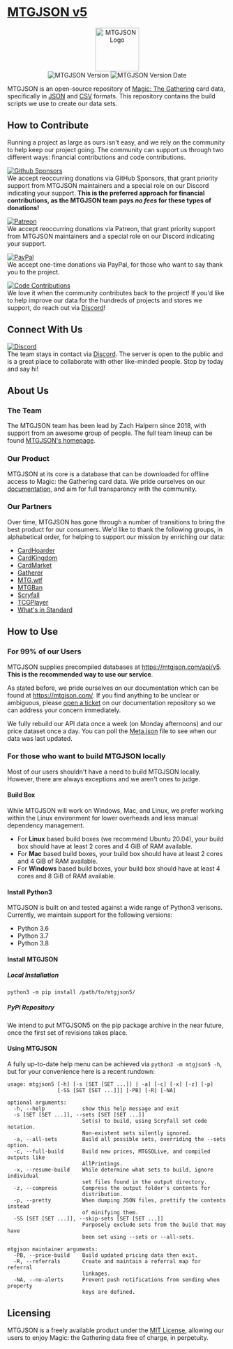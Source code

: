 # [MTGJSON v5](https://mtgjson.com/)
<div align="center"><img src="https://www.mtgjson.com/images/assets/logo-mtgjson-dark-blue.svg" height="100px" alt="MTGJSON Logo"/></div>

<div align="center"><img src="https://img.shields.io/badge/dynamic/json.svg?label=Version&url=https%3A%2F%2Fmtgjson.com%2Fapi%2Fv5%2FMeta.json&query=%24.data.version&colorB=blue" alt="MTGJSON Version"/> <img src="https://img.shields.io/badge/dynamic/json.svg?label=Release%20Date&url=https%3A%2F%2Fmtgjson.com%2Fapi%2Fv5%2FMeta.json&query=%24.data.date&colorB=blue" alt="MTGJSON Version Date"/></div>

MTGJSON is an open-source repository of [Magic: The Gathering](https://magic.wizards.com/) card data, specifically in [JSON](https://json.org/) and [CSV](https://en.wikipedia.org/wiki/Comma-separated_values) formats. This repository contains the build scripts we use to create our data sets.

## How to Contribute

Running a project as large as ours isn't easy, and we rely on the community to help keep our project going. The community can support us through two different ways: financial contributions and code contributions.

[![Github Sponsors](https://img.shields.io/static/v1.svg?label=GitHub%20Sponsors&message=Support%20MTGJSON&color=34d058&logo=github)](https://github.com/sponsors/ZeldaZach)  
We accept reoccurring donations via GitHub Sponsors, that grant priority support from MTGJSON maintainers and a special role on our Discord indicating your support.
**This is the preferred approach for financial contributions, as the MTGJSON team pays _no fees_ for these types of donations!**

[![Patreon](https://img.shields.io/static/v1.svg?label=Patreon&message=Support%20MTGJSON&color=f96854&logo=patreon)](https://patreon.com/mtgjson)  
We accept reoccurring donations via Patreon, that grant priority support from MTGJSON maintainers and a special role on our Discord indicating your support.  

[![PayPal](https://img.shields.io/static/v1.svg?label=PayPal&message=Support%20MTGJSON&color=009cde&logo=paypal)](https://paypal.me/zachhalpern)  
We accept one-time donations via PayPal, for those who want to say thank you to the project.

[![Code Contributions](https://img.shields.io/static/v1.svg?label=GitHub&message=Development&color=aaa&logo=github)](https://github.com/mtgjson)  
We love it when the community contributes back to the project! If you'd like to help improve our data for the hundreds of projects and stores we support, do reach out via [Discord](https://mtgjson.com/discord)!  

## Connect With Us  

[![Discord](https://img.shields.io/discord/224178957103136779?label=Discord&logo=discord&logoColor=white&color=7289da)](https://mtgjson.com/discord)  
The team stays in contact via [Discord](https://mtgjson.com/discord). The server is open to the public and is a great place to collaborate with other like-minded people. Stop by today and say hi!  

## About Us

### The Team  
The MTGJSON team has been lead by Zach Halpern since 2018, with support from an awesome group of people. The full team lineup can be found [MTGJSON's homepage](https://mtgjson.com/).  

### Our Product
MTGJSON at its core is a database that can be downloaded for offline access to Magic: the Gathering card data. We pride ourselves on our [documentation](https://mtgjson.com/data-models/), and aim for full transparency with the community.  

### Our Partners  
Over time, MTGJSON has gone through a number of transitions to bring the best product for our consumers. We'd like to thank the following groups, in alphabetical order, for helping to support our mission by enriching our data:  
- [CardHoarder](https://www.cardhoarder.com/?affiliate_id=mtgjson&utm_source=mtgjson&utm_campaign=affiliate&utm_medium=card)
- [CardKingdom](https://www.cardkingdom.com/?partner=mtgjson&utm_source=mtgjson&utm_medium=affiliate&utm_campaign=mtgjson)
- [CardMarket](https://www.cardmarket.com/en/Magic?utm_campaign=card_prices&utm_medium=text&utm_source=mtgjson)
- [Gatherer](https://gatherer.wizards.com)
- [MTG.wtf](https://mtg.wtf/)
- [MTGBan](https://www.mtgban.com/)
- [Scryfall](https://scryfall.com)
- [TCGPlayer](https://www.tcgplayer.com/?partner=mtgjson&utm_campaign=affiliate&utm_medium=mtgjson&utm_source=mtgjson)
- [What's in Standard](https://whatsinstandard.com/)

## How to Use  
### For 99% of our Users  
MTGJSON supplies precompiled databases at https://mtgjson.com/api/v5. **This is the recommended way to use our service**.  

As stated before, we pride ourselves on our documentation which can be found at https://mtgjson.com/. If you find anything to be unclear or ambiguous, please [open a ticket](https://github.com/mtgjson/mtgjson-website/issues) on our documentation repository so we can address your concern immediately.

We fully rebuild our API data once a week (on Monday afternoons) and our price dataset once a day. You can poll the [Meta.json](https://mtgjson.com/api/v5/Meta.json) file to see when our data was last updated.  

### For those who want to build MTGJSON locally  
Most of our users shouldn't have a need to build MTGJSON locally. However, there are always exceptions and we aren't ones to judge.  
#### Build Box
While MTGJSON will work on Windows, Mac, and Linux, we prefer working within the Linux environment for lower overheads and less manual dependency management.  

- For **Linux** based build boxes (we recommend Ubuntu 20.04), your build box should have at least 2 cores and 4 GiB of RAM available.  
- For **Mac** based build boxes, your build box should have at least 2 cores and 4 GiB of RAM available.
- For **Windows** based build boxes, your build box should have at least 4 cores and 8 GiB of RAM available.

#### Install Python3
MTGJSON is built on and tested against a wide range of Python3 verisons. Currently, we maintain support for the following versions:
- Python 3.6
- Python 3.7
- Python 3.8

#### Install MTGJSON
##### Local Installation
`python3 -m pip install /path/to/mtgjson5/`
##### PyPi Repository
We intend to put MTGJSON5 on the pip package archive in the near future, once the first set of revisions takes place.

#### Using MTGJSON
A fully up-to-date help menu can be achieved via `python3 -m mtgjson5 -h`, but for your convenience here is a recent rundown:  
```
usage: mtgjson5 [-h] [-s [SET [SET ...]] | -a] [-c] [-x] [-z] [-p]
                [-SS [SET [SET ...]]] [-PB] [-R] [-NA]

optional arguments:
  -h, --help            show this help message and exit
  -s [SET [SET ...]], --sets [SET [SET ...]]
                        Set(s) to build, using Scryfall set code notation.
                        Non-existent sets silently ignored.
  -a, --all-sets        Build all possible sets, overriding the --sets option.
  -c, --full-build      Build new prices, MTGSQLive, and compiled outputs like
                        AllPrintings.
  -x, --resume-build    While determine what sets to build, ignore individual
                        set files found in the output directory.
  -z, --compress        Compress the output folder's contents for
                        distribution.
  -p, --pretty          When dumping JSON files, prettify the contents instead
                        of minifying them.
  -SS [SET [SET ...]], --skip-sets [SET [SET ...]]
                        Purposely exclude sets from the build that may have
                        been set using --sets or --all-sets.

mtgjson maintainer arguments:
  -PB, --price-build    Build updated pricing data then exit.
  -R, --referrals       Create and maintain a referral map for referral
                        linkages.
  -NA, --no-alerts      Prevent push notifications from sending when property
                        keys are defined.
```

## Licensing  
MTGJSON is a freely available product under the [MIT License](https://github.com/mtgjson/mtgjson/blob/master/LICENSE.txt), allowing our users to enjoy Magic: the Gathering data free of charge, in perpetuity.